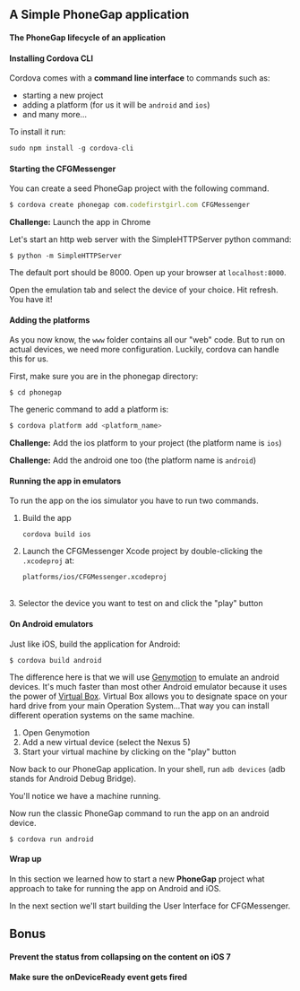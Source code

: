 ## A Simple PhoneGap application

#### The PhoneGap lifecycle of an application


#### Installing Cordova CLI

Cordova comes with a **command line interface** to commands such as:

- starting a new project
- adding a platform (for us it will be ```android``` and ```ios```)
- and many more...

To install it run:

```js
sudo npm install -g cordova-cli
```

#### Starting the CFGMessenger

You can create a seed PhoneGap project with the following command.

```js
$ cordova create phonegap com.codefirstgirl.com CFGMessenger
```

**Challenge:** Launch the app in Chrome

Let's start an http web server with the SimpleHTTPServer python command:

```
$ python -m SimpleHTTPServer
```

The default port should be 8000. Open up your browser at ```localhost:8000```.

Open the emulation tab and select the device of your choice.
Hit refresh. You have it!

#### Adding the platforms

As you now know, the ```www``` folder contains all our "web" code. But to run on actual devices, we need more configuration. Luckily, cordova can handle this for us.

First, make sure you are in the phonegap directory:

```
$ cd phonegap
```

The generic command to add a platform is:

```js
$ cordova platform add <platform_name>
```

**Challenge:** Add the ios platform to your project (the platform name is ```ios```)

**Challenge:** Add the android one too (the platform name is ```android```)

#### Running the app in emulators

To run the app on the ios simulator you have to run two commands.

1. Build the app

	```cordova build ios```

2. Launch the CFGMessenger Xcode project by double-clicking the ```.xcodeproj``` at:

	```platforms/ios/CFGMessenger.xcodeproj```
<br />
3. Selector the device you want to test on and click the "play" button

#### On Android emulators

Just like iOS, build the application for Android:

```
$ cordova build android
```

The difference here is that we will use [Genymotion](http://genymotion.com) to emulate an android devices.
It's much faster than most other Android emulator because it uses the power of [Virtual Box](https://www.virtualbox.org/).
Virtual Box allows you to designate space on your hard drive from your main Operation System...That way you can install different
operation systems on the same machine.

1. Open Genymotion
2. Add a new virtual device (select the Nexus 5)
3. Start your virtual machine by clicking on the "play" button

Now back to our PhoneGap application. In your shell, run ```adb devices``` (adb stands for Android Debug Bridge).

You'll notice we have a machine running.

Now run the classic PhoneGap command to run the app on an android device.

```
$ cordova run android
```

#### Wrap up

In this section we learned how to start a new **PhoneGap** project what approach to take for running the app on Android and iOS.

In the next section we'll start building the User Interface for CFGMessenger.

## Bonus

#### Prevent the status from collapsing on the content on iOS 7

#### Make sure the onDeviceReady event gets fired